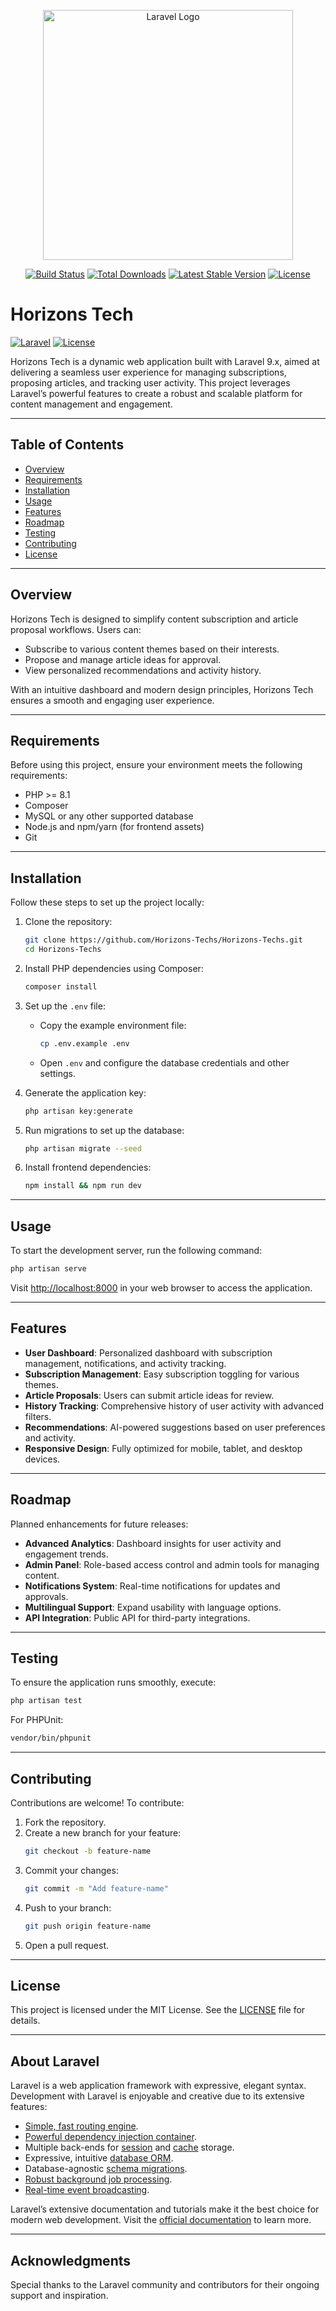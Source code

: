 <p align="center"><a href="https://laravel.com" target="_blank"><img src="https://raw.githubusercontent.com/laravel/art/master/logo-lockup/5%20SVG/2%20CMYK/1%20Full%20Color/laravel-logolockup-cmyk-red.svg" width="400" alt="Laravel Logo"></a></p>

<p align="center">
<a href="https://github.com/laravel/framework/actions"><img src="https://github.com/laravel/framework/workflows/tests/badge.svg" alt="Build Status"></a>
<a href="https://packagist.org/packages/laravel/framework"><img src="https://img.shields.io/packagist/dt/laravel/framework" alt="Total Downloads"></a>
<a href="https://packagist.org/packages/laravel/framework"><img src="https://img.shields.io/packagist/v/laravel/framework" alt="Latest Stable Version"></a>
<a href="https://packagist.org/packages/laravel/framework"><img src="https://img.shields.io/packagist/l/laravel/framework" alt="License"></a>
</p>

# Horizons Tech

[![Laravel](https://img.shields.io/badge/Laravel-9.x-orange)](https://laravel.com/) [![License](https://img.shields.io/badge/license-MIT-green)](LICENSE)

Horizons Tech is a dynamic web application built with Laravel 9.x, aimed at delivering a seamless user experience for managing subscriptions, proposing articles, and tracking user activity. This project leverages Laravel’s powerful features to create a robust and scalable platform for content management and engagement.

---

## Table of Contents

- [Overview](#overview)
- [Requirements](#requirements)
- [Installation](#installation)
- [Usage](#usage)
- [Features](#features)
- [Roadmap](#roadmap)
- [Testing](#testing)
- [Contributing](#contributing)
- [License](#license)

---

## Overview

Horizons Tech is designed to simplify content subscription and article proposal workflows. Users can:

- Subscribe to various content themes based on their interests.
- Propose and manage article ideas for approval.
- View personalized recommendations and activity history.

With an intuitive dashboard and modern design principles, Horizons Tech ensures a smooth and engaging user experience.

---

## Requirements

Before using this project, ensure your environment meets the following requirements:

- PHP >= 8.1
- Composer
- MySQL or any other supported database
- Node.js and npm/yarn (for frontend assets)
- Git

---

## Installation

Follow these steps to set up the project locally:

1. Clone the repository:

   ```bash
   git clone https://github.com/Horizons-Techs/Horizons-Techs.git
   cd Horizons-Techs
   ```

2. Install PHP dependencies using Composer:

   ```bash
   composer install
   ```

3. Set up the `.env` file:

   - Copy the example environment file:
     ```bash
     cp .env.example .env
     ```
   - Open `.env` and configure the database credentials and other settings.

4. Generate the application key:

   ```bash
   php artisan key:generate
   ```

5. Run migrations to set up the database:

   ```bash
   php artisan migrate --seed
   ```

6. Install frontend dependencies:

   ```bash
   npm install && npm run dev
   ```

---

## Usage

To start the development server, run the following command:

```bash
php artisan serve
```

Visit [http://localhost:8000](http://localhost:8000) in your web browser to access the application.

---

## Features

- **User Dashboard**: Personalized dashboard with subscription management, notifications, and activity tracking.
- **Subscription Management**: Easy subscription toggling for various themes.
- **Article Proposals**: Users can submit article ideas for review.
- **History Tracking**: Comprehensive history of user activity with advanced filters.
- **Recommendations**: AI-powered suggestions based on user preferences and activity.
- **Responsive Design**: Fully optimized for mobile, tablet, and desktop devices.

---

## Roadmap

Planned enhancements for future releases:

- **Advanced Analytics**: Dashboard insights for user activity and engagement trends.
- **Admin Panel**: Role-based access control and admin tools for managing content.
- **Notifications System**: Real-time notifications for updates and approvals.
- **Multilingual Support**: Expand usability with language options.
- **API Integration**: Public API for third-party integrations.

---

## Testing

To ensure the application runs smoothly, execute:

```bash
php artisan test
```

For PHPUnit:

```bash
vendor/bin/phpunit
```

---

## Contributing

Contributions are welcome! To contribute:

1. Fork the repository.
2. Create a new branch for your feature:
   ```bash
   git checkout -b feature-name
   ```
3. Commit your changes:
   ```bash
   git commit -m "Add feature-name"
   ```
4. Push to your branch:
   ```bash
   git push origin feature-name
   ```
5. Open a pull request.

---

## License

This project is licensed under the MIT License. See the [LICENSE](LICENSE) file for details.

---

## About Laravel

Laravel is a web application framework with expressive, elegant syntax. Development with Laravel is enjoyable and creative due to its extensive features:

- [Simple, fast routing engine](https://laravel.com/docs/routing).
- [Powerful dependency injection container](https://laravel.com/docs/container).
- Multiple back-ends for [session](https://laravel.com/docs/session) and [cache](https://laravel.com/docs/cache) storage.
- Expressive, intuitive [database ORM](https://laravel.com/docs/eloquent).
- Database-agnostic [schema migrations](https://laravel.com/docs/migrations).
- [Robust background job processing](https://laravel.com/docs/queues).
- [Real-time event broadcasting](https://laravel.com/docs/broadcasting).

Laravel’s extensive documentation and tutorials make it the best choice for modern web development. Visit the [official documentation](https://laravel.com/docs) to learn more.

---

## Acknowledgments

Special thanks to the Laravel community and contributors for their ongoing support and inspiration.

